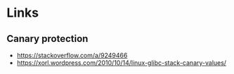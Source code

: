 # Links

## Canary protection

- <https://stackoverflow.com/a/9249466>
- <https://xorl.wordpress.com/2010/10/14/linux-glibc-stack-canary-values/>
